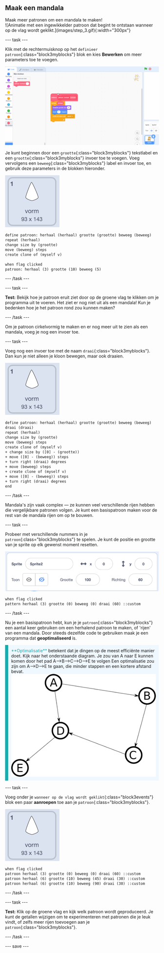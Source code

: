 ## Maak een mandala

<div style="display: flex; flex-wrap: wrap">
<div style="flex-basis: 200px; flex-grow: 1; margin-right: 15px;">
Maak meer patronen om een mandala te maken!
</div>
<div>
![Animatie met een ingewikkelder patroon dat begint te ontstaan wanneer op de vlag wordt geklikt.](images/step_3.gif){:width="300px"}
</div>
</div>

--- task ---

Klik met de rechtermuisknop op het `definieer patroon`{:class="block3myblocks"} blok en kies **Bewerken** om meer parameters toe te voegen.

![Animatie die de bewerking van 'mijn blokken' laat zien om extra parameters toe te voegen.](images/edit-parameter.gif)

Je kunt beginnen door een `grootte`{:class="block3myblocks"} tekstlabel en een `grootte`{:class="block3myblocks"} invoer toe te voegen. Voeg vervolgens een `beweeg`{:class="block3myblocks"} label en invoer toe, en gebruik deze parameters in de blokken hieronder.

![De vorm sprite.](images/shape_sprite.png)

```blocks3
define patroon: herhaal (herhaal) grootte (grootte) beweeg (beweeg)
repeat (herhaal)
change size by (grootte)
move (beweeg) steps
create clone of (myself v)

when flag clicked
patroon: herhaal (3) grootte (10) beweeg (5)
```

--- /task ---

--- task ---

**Test:** Bekijk hoe je patroon eruit ziet door op de groene vlag te klikken om je programma uit te voeren. Het ziet er nog niet uit als een mandala! Kun je bedenken hoe je het patroon rond zou kunnen maken?

--- /task ---

Om je patroon cirkelvormig te maken en er nog meer uit te zien als een mandala, voeg je nog een invoer toe.

--- task ---

Voeg nog een invoer toe met de naam `draai`{:class="block3myblocks"}. Dan kun je niet alleen je kloon bewegen, maar ook draaien.

![De vorm sprite.](images/shape_sprite.png)

```blocks3
define patroon: herhaal (herhaal) grootte (grootte) beweeg (beweeg) draai (draai)
repeat (herhaal)
change size by (grootte)
move (beweeg) steps
create clone of (myself v)
+ change size by ([0] - (grootte))
+ move ([0] - (beweeg)) steps
+ turn right (draai) degrees
+ move (beweeg) steps
+ create clone of (myself v)
+ move ([0] - (beweeg)) steps
+ turn right (draai) degrees
end
```

--- /task ---

Mandala's zijn vaak complex — ze kunnen veel verschillende rijen hebben die vergelijkbare patronen volgen. Je kunt een basispatroon maken voor de rest van de mandala rijen om op te bouwen.

--- task ---

Probeer met verschillende nummers in je `patroon`{:class="block3myblocks"} te spelen. Je kunt de positie en grootte van je sprite op elk gewenst moment resetten.

![Afbeelding van het eigenschappen overzicht van de sprites met de grootte, x coördinaat en y coördinaat allemaal ingesteld op nul.](images/reset-attributes.png)

```blocks3
when flag clicked
pattern herhaal (3) grootte (0) beweeg (0) draai (60) ::custom
```

--- /task ---


Nu je een basispatroon hebt, kun je je `patroon`{:class="block3myblocks"} een aantal keer gebruiken om een herhalend patroon te maken, of 'rijen' van een mandala. Door steeds dezelfde code te gebruiken maak je een programma dat **geoptimaliseerd** is.

<p style="border-left: solid; border-width:10px; border-color: #0faeb0; background-color: aliceblue; padding: 10px;">
<span style="color: #0faeb0">**Optimalisatie**</span> betekent dat je dingen op de meest efficiënte manier doet. Kijk naar het onderstaande diagram. Je zou van A naar E kunnen komen door het pad A-->B-->C-->D-->E te volgen Een optimalisatie zou zijn om A-->D-->E te gaan, die minder stappen en een kortere afstand bevat.
<img src="images/map.png">
</p>

--- task ---

Voeg onder je `wanneer op de vlag wordt geklikt`{:class="block3events"} blok een paar **aanroepen** toe aan je `patroon`{:class="block3myblocks"}.

![De vorm sprite.](images/shape_sprite.png)

```blocks3
when flag clicked
patroon herhaal (3) grootte (0) beweeg (0) draai (60) ::custom
patroon herhaal (6) grootte (10) beweeg (45) draai (30) ::custom
patroon herhaal (6) grootte (10) beweeg (90) draai (30) ::custom
```

--- /task ---

--- task ---

**Test:** Klik op de groene vlag en kijk welk patroon wordt geproduceerd. Je kunt de getallen wijzigen om te experimenteren met patronen die je leuk vindt, of zelfs meer rijen toevoegen aan je `patroon`{:class="block3myblocks"}.

--- /task ---

--- save ---
